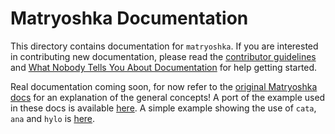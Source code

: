 # Matryoshka Documentation

This directory contains documentation for `matryoshka`. If you are interested in contributing new documentation, please read the [contributor guidelines](../CONTRIBUTING.md) and [What Nobody Tells You About Documentation](https://documentation.divio.com) for help getting started.

Real documentation coming soon, for now refer to the [original Matryoshka docs](https://github.com/precog/matryoshka/blob/main/README.md) for an explanation of the general concepts!
A port of the example used in these docs is available [here](https://github.com/purescript-contrib/purescript-matryoshka/blob/main/test/Test/Example/Expr.purs).
A simple example showing the use of `cata`, `ana` and `hylo` is [here](https://github.com/purescript-contrib/purescript-matryoshka/blob/main/test/Test/Example/List.purs).
